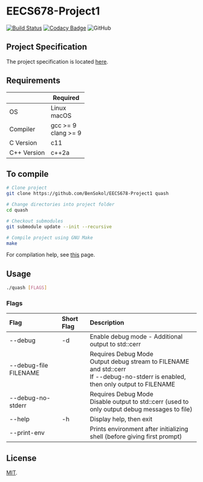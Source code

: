 # EECS678-Project1
[![Build Status](https://travis-ci.com/BenSokol/EECS678-Project1.svg?branch=master)](https://travis-ci.com/BenSokol/EECS678-Project1) [![Codacy Badge](https://api.codacy.com/project/badge/Grade/9be4f74279de46b89bcc44d5cd41d47c)](https://www.codacy.com/app/BenSokol/EECS678-Project1?utm_source=github.com&amp;utm_medium=referral&amp;utm_content=BenSokol/EECS678-Project1&amp;utm_campaign=Badge_Grade) ![GitHub](https://img.shields.io/github/license/BenSokol/EECS678-Project1.svg)

## Project Specification
The project specification is located [here](https://web.archive.org/web/20190925231148/http://www.ittc.ku.edu/~kulkarni/teaching/EECS678/projects/quash.pdf).

## Requirements
|             |          Required          |
| ----------- | -------------------------- |
| OS          | Linux<br>macOS             |
| Compiler    | gcc >= 9<br>clang >= 9     |
| C Version   | c11                        |
| C++ Version | c++2a                      |

## To compile
```bash
# Clone project
git clone https://github.com/BenSokol/EECS678-Project1 quash

# Change directories into project folder
cd quash

# Checkout submodules
git submodule update --init --recursive

# Compile project using GNU Make
make
```
For compilation help, see [this](https://github.com/BenSokol/build-tools) page.

## Usage
```bash
./quash [FLAGS]
```

### Flags
| Flag                  | Short Flag | Description                                                                                                                              |
|:----------------------|:-----------|:-----------------------------------------------------------------------------------------------------------------------------------------|
| --debug               | -d         | Enable debug mode - Additional output to std::cerr                                                                                       |
| --debug-file FILENAME |            | Requires Debug Mode<br>Output debug stream to FILENAME and std::cerr<br>If --debug-no-stderr is enabled, then only output to FILENAME    |
| --debug-no-stderr     |            | Requires Debug Mode<br>Disable output to std::cerr (used to only output debug messages to file)                                          |
| --help                | -h         | Display help, then exit                                                                                                                  |
| --print-env           |            | Prints environment after initializing shell (before giving first prompt)                                                                 |

## License
[MIT](https://github.com/BenSokol/EECS678-Project1/blob/master/LICENSE).
